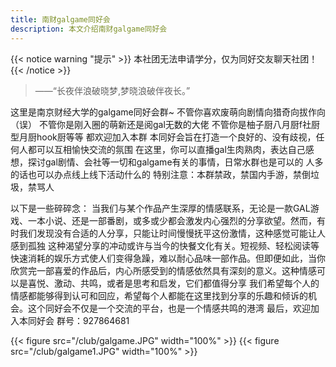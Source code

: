 ```yaml
---
title: 南财galgame同好会
description: 本文介绍南财galgame同好会
---
```

{{< notice warning "提示" >}} 
本社团无法申请学分，仅为同好交友聊天社团！
{{< /notice >}}
>——“长夜伴浪破晓梦,梦晓浪破伴夜长。”

这里是南京财经大学的galgame同好会群~
不管你喜欢废萌向剧情向猎奇向拔作向（误）
不管你是刚入圈的萌新还是阅gal无数的大佬
不管你是柚子厨八月厨f社厨型月厨hook厨等等
都欢迎加入本群
本同好会旨在打造一个良好的、没有歧视，任何人都可以互相愉快交流的氛围
在这里，你可以直播gal生肉熟肉，表达自己感想，探讨gal剧情、会社等一切和galgame有关的事情，日常水群也是可以的
人多的话也可以办点线上线下活动什么的
特别注意：本群禁政，禁国内手游，禁倒垃圾，禁骂人

以下是一些碎碎念：
当我们与某个作品产生深厚的情感联系，无论是一款GAL游戏、一本小说、还是一部番剧，或多或少都会激发内心强烈的分享欲望。然而，有时我们发现没有合适的人分享，只能让时间慢慢抚平这份激情，这种感觉可能让人感到孤独
这种渴望分享的冲动或许与当今的快餐文化有关。短视频、轻松阅读等快速消耗的娱乐方式使人们变得急躁，难以耐心品味一部作品。但即便如此，当你欣赏完一部喜爱的作品后，内心所感受到的情感依然具有深刻的意义。这种情感可以是喜悦、激动、共鸣，或者是思考和启发，它们都值得分享
我们希望每个人的情感都能够得到认可和回应，希望每个人都能在这里找到分享的乐趣和倾诉的机会。这个同好会不仅是一个交流的平台，也是一个情感共鸣的港湾
最后，欢迎加入本同好会
群号：927864681

{{< figure src="/club/galgame.JPG" width="100%" >}}
{{< figure src="/club/galgame1.JPG" width="100%" >}}
